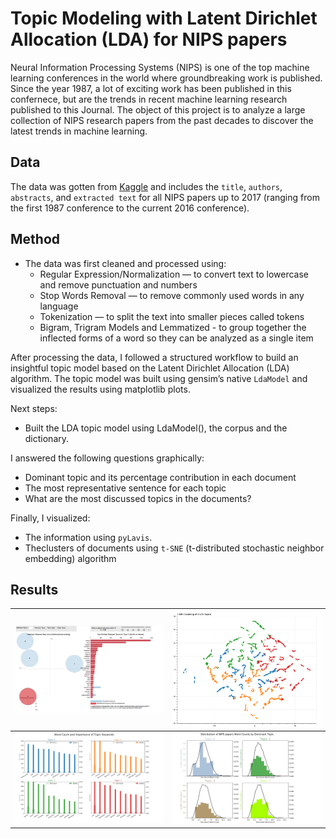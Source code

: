 # Topic Modeling with Latent Dirichlet Allocation (LDA) for NIPS papers

Neural Information Processing Systems (NIPS) is one of the top machine learning conferences in the world where groundbreaking work is published. Since the year 1987, a lot of exciting work has been published in this confernece, but are the trends in recent machine learning research published to this Journal. The object of this project is to analyze a large collection of NIPS research papers from the past decades to discover the latest trends in machine learning.

## Data 
The data was gotten from  [Kaggle](https://www.kaggle.com/benhamner/nips-papers) and includes the `title`, `authors`, `abstracts`, and `extracted text` for all NIPS papers up to 2017 (ranging from the first 1987 conference to the current 2016 conference).

## Method
- The data was first cleaned and processed using:
  - Regular Expression/Normalization — to convert text to lowercase and remove punctuation and numbers
  - Stop Words Removal — to remove commonly used words in any language
  - Tokenization — to split the text into smaller pieces called tokens
  - Bigram, Trigram Models and Lemmatized - to group together the inflected forms of a word so they can be analyzed as a single item
  
After processing the data, I followed a structured workflow to build an insightful topic model based on the Latent Dirichlet Allocation (LDA) algorithm. The topic model was built using gensim’s native `LdaModel` and visualized the results using matplotlib plots.

Next steps:
- Built the LDA topic model using LdaModel(), the corpus and the dictionary.

I answered the following questions graphically:
- Dominant topic and its percentage contribution in each document
- The most representative sentence for each topic
- What are the most discussed topics in the documents?

Finally, I visualized:
- The information using `pyLavis`.
- Theclusters of documents using `t-SNE` (t-distributed stochastic neighbor embedding) algorithm

## Results
| <a href="https://github.com/LotaIbe/topic-modeling-nips"> <img src="images/pyldavis.png">   | <a href="https://github.com/LotaIbe/topic-modeling-nips"> <img src="images/tsne_clustering.png"> |
|--------------------------------------------------------------------------------------------|----------------------------------------------------------------|
| <a href="https://github.com/LotaIbe/topic-modeling-nips">  <img src="images/wordcloud.png"> | <a href="https://github.com/LotaIbe/topic-modeling-nips">  <img src="images/distribution.jpg"> |


